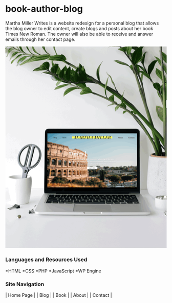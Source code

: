 # book-author-blog

Martha Miller Writes is a website redesign for a personal blog that allows the blog owner to edit content, create blogs and posts about her book Times New Roman. The owner will also be able to receive and answer emails through her contact page. 

![](/img/MMW-screen.gif)

### Languages and Resources Used

*HTML
*CSS
*PHP
*JavaScript
*WP Engine


### Site Navigation

| Home Page |
| Blog | 
| Book | 
| About | 
| Contact | 
